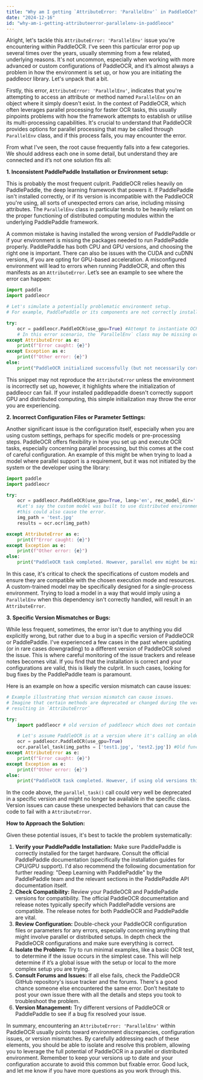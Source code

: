 ```yaml
---
title: "Why am I getting `AttributeError: 'ParallelEnv'` in PaddleOCe?"
date: "2024-12-16"
id: "why-am-i-getting-attributeerror-parallelenv-in-paddleoce"
---
```


Alright, let's tackle this `AttributeError: 'ParallelEnv'` issue you're encountering within PaddleOCR. I've seen this particular error pop up several times over the years, usually stemming from a few related, underlying reasons. It's not uncommon, especially when working with more advanced or custom configurations of PaddleOCR, and it’s almost always a problem in how the environment is set up, or how you are initiating the paddleocr library. Let's unpack that a bit.

Firstly, this error, `AttributeError: 'ParallelEnv'`, indicates that you're attempting to access an attribute or method named `ParallelEnv` on an object where it simply doesn't exist. In the context of PaddleOCR, which often leverages parallel processing for faster OCR tasks, this usually pinpoints problems with how the framework attempts to establish or utilise its multi-processing capabilities. It's crucial to understand that PaddleOCR provides options for parallel processing that may be called through `ParallelEnv` class, and if this process fails, you may encounter the error.

From what I've seen, the root cause frequently falls into a few categories. We should address each one in some detail, but understand they are connected and it’s not one solution fits all:

**1. Inconsistent PaddlePaddle Installation or Environment setup:**

This is probably the most frequent culprit. PaddleOCR relies heavily on PaddlePaddle, the deep learning framework that powers it. If PaddlePaddle isn't installed correctly, or if its version is incompatible with the PaddleOCR you're using, all sorts of unexpected errors can arise, including missing attributes. The `ParallelEnv` class in particular tends to be heavily reliant on the proper functioning of distributed computing modules within the underlying PaddlePaddle framework.

A common mistake is having installed the wrong version of PaddlePaddle or if your environment is missing the packages needed to run PaddlePaddle properly. PaddlePaddle has both CPU and GPU versions, and choosing the right one is important. There can also be issues with the CUDA and cuDNN versions, if you are opting for GPU-based acceleration. A misconfigured environment will lead to errors when running PaddleOCR, and often this manifests as an `AttributeError`.
Let’s see an example to see where the error can happen:

```python
import paddle
import paddleocr

# Let's simulate a potentially problematic environment setup.
# For example, PaddlePaddle or its components are not correctly installed

try:
    ocr = paddleocr.PaddleOCR(use_gpu=True) #Attempt to instantiate OCR with parallel environment.
    # In this error scenario, the `ParallelEnv` class may be missing or incorrectly set up.
except AttributeError as e:
    print(f"Error caught: {e}")
except Exception as e:
    print(f"Other error: {e}")
else:
    print("PaddleOCR initialized successfully (but not necessarily correctly configured for parallel env).")

```

This snippet may not reproduce the `AttributeError` unless the environment is incorrectly set up, however, it highlights where the initialization of paddleocr can fail. If your installed paddlepaddle doesn't correctly support GPU and distributed computing, this simple initialization may throw the error you are experiencing.

**2. Incorrect Configuration Files or Parameter Settings:**

Another significant issue is the configuration itself, especially when you are using custom settings, perhaps for specific models or pre-processing steps. PaddleOCR offers flexibility in how you set up and execute OCR tasks, especially concerning parallel processing, but this comes at the cost of careful configuration. An example of this might be when trying to load a model where parallel support is a requirement, but it was not initiated by the system or the developer using the library:

```python
import paddle
import paddleocr

try:
    ocr = paddleocr.PaddleOCR(use_gpu=True, lang='en', rec_model_dir='./custom_model_path')
    #Let's say the custom model was built to use distributed environment but not initiated.
    #this could also cause the error.
    img_path = 'test.jpg'
    results = ocr.ocr(img_path)

except AttributeError as e:
    print(f"Error caught: {e}")
except Exception as e:
    print(f"Other error: {e}")
else:
    print("PaddleOCR task completed. However, parallel env might be missing or incorrect.")

```
In this case, it's critical to check the specifications of custom models and ensure they are compatible with the chosen execution mode and resources. A custom-trained model may be specifically designed for a single-process environment. Trying to load a model in a way that would imply using a `ParallelEnv` when this dependency isn't correctly handled, will result in an `AttributeError`.

**3. Specific Version Mismatches or Bugs:**

While less frequent, sometimes, the error isn't due to anything you did explicitly wrong, but rather due to a bug in a specific version of PaddleOCR or PaddlePaddle. I've experienced a few cases in the past where updating (or in rare cases downgrading) to a different version of PaddleOCR solved the issue. This is where careful monitoring of the issue trackers and release notes becomes vital. If you find that the installation is correct and your configurations are valid, this is likely the culprit. In such cases, looking for bug fixes by the PaddlePaddle team is paramount.

Here is an example on how a specific version mismatch can cause issues:

```python
# Example illustrating that version mismatch can cause issues.
# Imagine that certain methods are deprecated or changed during the version update
# resulting in `AttributeError`

try:
    import paddleocr # old version of paddleocr which does not contain ParallelEnv

    # Let's assume PaddleOCR is at a version where it's calling an older function that has now been deprecated.
    ocr = paddleocr.PaddleOCR(use_gpu=True)
    ocr.parallel_task(img_paths = ['test1.jpg', 'test2.jpg']) #Old function, can now throw attributeError
except AttributeError as e:
    print(f"Error caught: {e}")
except Exception as e:
    print(f"Other error: {e}")
else:
    print("PaddleOCR task completed. However, if using old versions this may fail due to version issues.")


```

In the code above, the `parallel_task()` call could very well be deprecated in a specific version and might no longer be available in the specific class. Version issues can cause these unexpected behaviors that can cause the code to fail with a `AttributeError`.

**How to Approach the Solution:**

Given these potential issues, it's best to tackle the problem systematically:

1.  **Verify your PaddlePaddle Installation:** Make sure PaddlePaddle is correctly installed for the target hardware. Consult the official PaddlePaddle documentation (specifically the installation guides for CPU/GPU support). I'd also recommend the following documentation for further reading: "Deep Learning with PaddlePaddle" by the PaddlePaddle team and the relevant sections in the PaddlePaddle API documentation itself.
2.  **Check Compatibility:** Review your PaddleOCR and PaddlePaddle versions for compatibility. The official PaddleOCR documentation and release notes typically specify which PaddlePaddle versions are compatible. The release notes for both PaddleOCR and PaddlePaddle are vital.
3.  **Review Configuration:** Double-check your PaddleOCR configuration files or parameters for any errors, especially concerning anything that might involve parallel or distributed setups. In depth check the PaddleOCR configurations and make sure everything is correct.
4.  **Isolate the Problem:** Try to run minimal examples, like a basic OCR test, to determine if the issue occurs in the simplest case. This will help determine if it’s a global issue with the setup or local to the more complex setup you are trying.
5.  **Consult Forums and Issues:** If all else fails, check the PaddleOCR GitHub repository's issue tracker and the forums. There's a good chance someone else encountered the same error. Don’t hesitate to post your own issue there with all the details and steps you took to troubleshoot the problem.
6.  **Version Management:** Try different versions of PaddleOCR or PaddlePaddle to see if a bug fix resolved your issue.

In summary, encountering an `AttributeError: 'ParallelEnv'` within PaddleOCR usually points toward environment discrepancies, configuration issues, or version mismatches. By carefully addressing each of these elements, you should be able to isolate and resolve this problem, allowing you to leverage the full potential of PaddleOCR in a parallel or distributed environment. Remember to keep your versions up to date and your configuration accurate to avoid this common but fixable error. Good luck, and let me know if you have more questions as you work through this.
